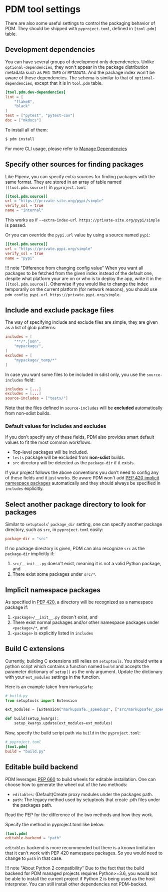 # PDM tool settings

There are also some useful settings to control the packaging behavior of PDM. They should be shipped with `pyproject.toml`, defined in `[tool.pdm]` table.

## Development dependencies

You can have several groups of development only dependencies. Unlike `optional-dependencies`, they won't appear in the package distribution metadata such as `PKG-INFO` or `METADATA`.
And the package index won't be aware of these dependencies. The schema is similar to that of `optional-dependencies`, except that it is in `tool.pdm` table.

```toml
[tool.pdm.dev-dependencies]
lint = [
    "flake8",
    "black"
]
test = ["pytest", "pytest-cov"]
doc = ["mkdocs"]
```

To install all of them:

```bash
$ pdm install
```

For more CLI usage, please refer to [Manage Dependencies](/usage/dependency/)

## Specify other sources for finding packages

Like Pipenv, you can specify extra sources for finding packages with the same format. They are stored in an array of table named `[[tool.pdm.source]]` in `pyproject.toml`:

```toml
[[tool.pdm.source]]
url = "https://private-site.org/pypi/simple"
verify_ssl = true
name = "internal"
```

This works as if `--extra-index-url https://private-site.org/pypi/simple` is passed.

Or you can override the `pypi.url` value by using a source named `pypi`:

```toml
[[tool.pdm.source]]
url = "https://private.pypi.org/simple"
verify_ssl = true
name = "pypi"
```

!!! note "Difference from changing config value"
    When you want all packages to be fetched from the given index instead of the default one, despite what platform your are on or who is to deploy the app,
    write it in the `[[tool.pdm.source]]`. Otherwise if you would like to change the index temporarily on the current platform (for network reasons), you should use
    `pdm config pypi.url https://private.pypi.org/simple`.

## Include and exclude package files

The way of specifying include and exclude files are simple, they are given as a list of glob patterns:

```toml
includes = [
    "**/*.json",
    "mypackage/",
]
excludes = [
    "mypackage/_temp/*"
]
```

In case you want some files to be included in sdist only, you use the `source-includes` field:

```toml
includes = [...]
excludes = [...]
source-includes = ["tests/"]
```

Note that the files defined in `source-includes` will be **excluded** automatically from non-sdist builds.

### Default values for includes and excludes

If you don't specify any of these fields, PDM also provides smart default values to fit the most common workflows.

- Top-level packages will be included.
- `tests` package will be excluded from **non-sdist** builds.
- `src` directory will be detected as the `package-dir` if it exists.

If your project follows the above conventions you don't need to config any of these fields and it just works.
Be aware PDM won't add [PEP 420 implicit namespace packages](https://www.python.org/dev/peps/pep-0420/) automatically and they should always be specified in `includes` explicitly.

## Select another package directory to look for packages

Similar to `setuptools`' `package_dir` setting, one can specify another package directory, such as `src`, in `pyproject.toml` easily:

```toml
package-dir = "src"
```

If no package directory is given, PDM can also recognize `src` as the `package-dir` implicitly if:

1. `src/__init__.py` doesn't exist, meaning it is not a valid Python package, and
2. There exist some packages under `src/*`.

## Implicit namespace packages

As specified in [PEP 420](https://www.python.org/dev/peps/pep-0420), a directory will be recognized as a namespace package if:

1. `<package>/__init__.py` doesn't exist, and
2. There exist normal packages and/or other namespace packages under `<package>/*`, and
3. `<package>` is explicitly listed in `includes`

## Build C extensions

Currently, building C extensions still relies on `setuptools`. You should write a python script which contains
a function named `build` and accepts the parameter dictionary of `setup()` as the only argument.
Update the dictionary with your `ext_modules` settings in the function.

Here is an example taken from `MarkupSafe`:

```python
# build.py
from setuptools import Extension

ext_modules = [Extension("markupsafe._speedups", ["src/markupsafe/_speedups.c"])]

def build(setup_kwargs):
    setup_kwargs.update(ext_modules=ext_modules)
```

Now, specify the build script path via `build` in the `pyproject.toml`:

```toml
# pyproject.toml
[tool.pdm]
build = "build.py"
```

## Editable build backend

PDM leverages [PEP 660](https://www.python.org/dev/peps/pep-0660/) to build wheels for editable installation.
One can choose how to generate the wheel out of the two methods:

- `editables`: (Default)Create proxy modules under the packages path.
- `path`: The legacy method used by setuptools that create .pth files under the packages path.

Read the PEP for the difference of the two methods and how they work.

Specify the method in pyproject.toml like below:

```toml
[tool.pdm]
editable-backend = "path"
```

`editables` backend is more recommended but there is a known limitation that it can't work with PEP 420 namespace packages.
So you would need to change to `path` in that case.

!!! note "About Python 2 compatibility"
    Due to the fact that the build backend for PDM managed projects requires Python>=3.6, you would not be able to
    install the current project if Python 2 is being used as the host interpreter. You can still install other dependencies not PDM-backed.